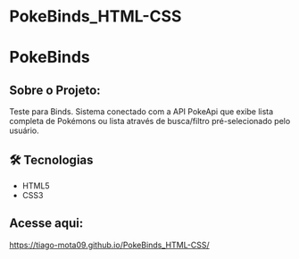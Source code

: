 # PokeBinds_HTML-CSS

# PokeBinds

## Sobre o Projeto:
Teste para Binds. Sistema conectado com a API PokeApi que exibe lista completa de Pokémons ou lista através de busca/filtro pré-selecionado pelo usuário.

## 🛠 Tecnologias

- HTML5
- CSS3

## Acesse aqui:
https://tiago-mota09.github.io/PokeBinds_HTML-CSS/

